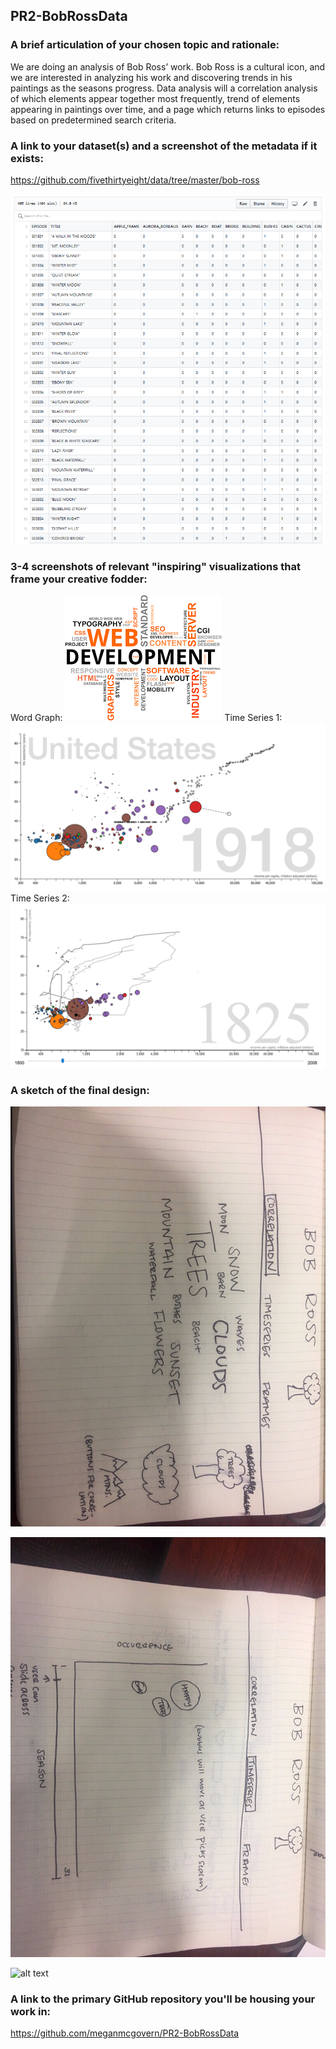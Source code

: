 ## PR2-BobRossData

### A brief articulation of your chosen topic and rationale:
 
We are doing an analysis of Bob Ross’ work. Bob Ross is a cultural icon, and we are interested in analyzing his work and discovering trends in his paintings as the seasons progress. Data analysis will  a correlation analysis of which elements appear together most frequently, trend of elements appearing in paintings over time, and a page which returns links to episodes based on predetermined search criteria.
 
### A link to your dataset(s) and a screenshot of the metadata if it exists:  
 
https://github.com/fivethirtyeight/data/tree/master/bob-ross

![alt text](https://github.com/meganmcgovern/PR2-BobRossData/blob/master/proposal/bob_ross_data.png "Boss Ross Raw Data")
 
 
### 3-4 screenshots of relevant "inspiring" visualizations that frame your creative fodder:

Word Graph: 
![alt text](https://github.com/meganmcgovern/PR2-BobRossData/blob/master/proposal/Chart_01.png "wWrd Frequency Correlation Chart")
Time Series 1: 
![alt text](https://github.com/meganmcgovern/PR2-BobRossData/blob/master/proposal/Chart_2.png "Change over time chart")
Time Series 2: 
![alt text](https://github.com/meganmcgovern/PR2-BobRossData/blob/master/proposal/Chart_03.png "Change over time chart")
    
### A sketch of the final design:  

![alt text](https://github.com/meganmcgovern/PR2-BobRossData/blob/master/proposal/Wireframe_1.png "Word frequency wireframe")

![alt text](https://github.com/meganmcgovern/PR2-BobRossData/blob/master/proposal/Wireframe_2.png "Timeseries wireframe")

![alt text](https://github.com/meganmcgovern/PR2-BobRossData/blob/master/proposal/Wireframe_3.png "Episode lookup wireframe")

### A link to the primary GitHub repository you'll be housing your work in:
https://github.com/meganmcgovern/PR2-BobRossData 

